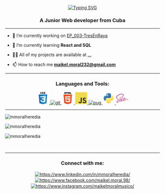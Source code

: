 <p align="center">
  <a href="https://git.io/typing-svg"><img src="https://readme-typing-svg.demolab.com?    font=Fira+Code&duration=3000&pause=1500&center=true&vCenter=true&width=435&lines=Hi+%F0%9F%91%8B%2C+I'm+Maikel+Moral;%F0%9F%92%BB+self-taught+%F0%9F%93%96%E2%9C%8D%F0%9F%8F%BC++in+programming;and+wanting+to+improve+%F0%9F%A6%BE" alt="Typing SVG" /></a>
</p>

<h3 align="center">A Junior Web developer from Cuba</h3>

---

- 🔭 I’m currently working on [EP_003-TresEnRaya](https://github.com/mmoralheredia/EP_003-TresEnRaya)
  
- 🌱 I’m currently learning **React and SQL**

- 👨‍💻 All of my projects are available at [...](...)

- 📫 How to reach me **maikel.moral232@gmail.com**

---

<h3 align="center">Languages and Tools:</h3>
<p align="center"> <a href="https://www.w3schools.com/css/" target="_blank" rel="noreferrer"> <img src="https://raw.githubusercontent.com/devicons/devicon/master/icons/css3/css3-original-wordmark.svg" alt="css3" width="40" height="40"/> </a> <a href="https://git-scm.com/" target="_blank" rel="noreferrer"> <img src="https://www.vectorlogo.zone/logos/git-scm/git-scm-icon.svg" alt="git" width="40" height="40"/> </a> <a href="https://www.w3.org/html/" target="_blank" rel="noreferrer"> <img src="https://raw.githubusercontent.com/devicons/devicon/master/icons/html5/html5-original-wordmark.svg" alt="html5" width="40" height="40"/> </a> <a href="https://developer.mozilla.org/en-US/docs/Web/JavaScript" target="_blank" rel="noreferrer"> <img src="https://raw.githubusercontent.com/devicons/devicon/master/icons/javascript/javascript-original.svg" alt="javascript" width="40" height="40"/> </a> <a href="https://pugjs.org" target="_blank" rel="noreferrer"> <img src="https://cdn.worldvectorlogo.com/logos/pug.svg" alt="pug" width="40" height="40"/> </a> <a href="https://www.python.org" target="_blank" rel="noreferrer"> <img src="https://raw.githubusercontent.com/devicons/devicon/master/icons/python/python-original.svg" alt="python" width="40" height="40"/> </a> <a href="https://sass-lang.com" target="_blank" rel="noreferrer"> <img src="https://raw.githubusercontent.com/devicons/devicon/master/icons/sass/sass-original.svg" alt="sass" width="40" height="40"/> </a> </p>

---

<p align="left"> <img src="https://komarev.com/ghpvc/?username=mmoralheredia&label=Profile%20views&color=0e75b6&style=flat" alt="mmoralheredia" /> </p>

<p>&nbsp;<img align="left" src="https://github-readme-stats.vercel.app/api?username=mmoralheredia&show_icons=true&locale=en" alt="mmoralheredia" /></p>

<p><img align="center" src="https://github-readme-stats.vercel.app/api/top-langs?username=mmoralheredia&show_icons=true&locale=en&layout=compact" alt="mmoralheredia" /></p>
<br>

---

<h3 align="center">Connect with me:</h3>
<p align="center">
<a href="https://linkedin.com/in/https://www.linkedin.com/in/mmoralheredia/" target="blank"><img align="center" src="https://raw.githubusercontent.com/rahuldkjain/github-profile-readme-generator/master/src/images/icons/Social/linked-in-alt.svg" alt="https://www.linkedin.com/in/mmoralheredia/" height="30" width="40" /></a>
<a href="https://fb.com/https://www.facebook.com/maikel.moral.98/" target="blank"><img align="center" src="https://raw.githubusercontent.com/rahuldkjain/github-profile-readme-generator/master/src/images/icons/Social/facebook.svg" alt="https://www.facebook.com/maikel.moral.98/" height="30" width="40" /></a>
<a href="https://instagram.com/https://www.instagram.com/maikelmoralmusico/" target="blank"><img align="center" src="https://raw.githubusercontent.com/rahuldkjain/github-profile-readme-generator/master/src/images/icons/Social/instagram.svg" alt="https://www.instagram.com/maikelmoralmusico/" height="30" width="40" /></a>
</p>

<!---
mmoralheredia/mmoralheredia is a ✨ special ✨ repository because its `README.md` (this file) appears on your GitHub profile.
You can click the Preview link to take a look at your changes.
--->
